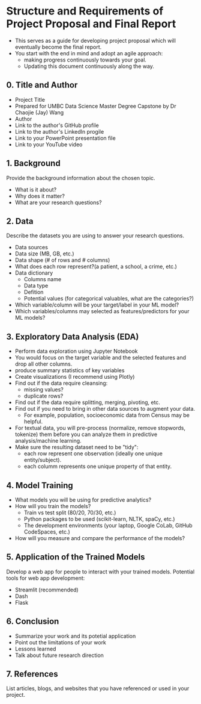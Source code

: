 # Structure and Requirements of Project Proposal and Final Report

- This serves as a guide for developing project proposal which will eventually become the final report.
- You start with the end in mind and adopt an agile approach:
  - making progress continuously towards your goal.
  - Updating this document continuously along the way.
 
## 0. Title and Author

- Project Title
- Prepared for UMBC Data Science Master Degree Capstone by Dr Chaojie (Jay) Wang
- Author 
- Link to the author's GitHub profile
- Link to the author's LinkedIn progile
- Link to your PowerPoint presentation file
- Link to your  YouTube video 
    
## 1. Background

Provide the background information about the chosen topic.

- What is it about? 
- Why does it matter? 
- What are your research questions?

## 2. Data 

Describe the datasets you are using to answer your research questions.

- Data sources
- Data size (MB, GB, etc.)
- Data shape (# of rows and # columns)
- What does each row represent?(a patient, a school, a crime, etc.) 
- Data dictionary
  - Columns name
  - Data type
  - Defition
  - Potential values (for categorical valuables, what are the categories?)
- Which variable/column will be your target/label in your ML model?
- Which variables/columns may selected as features/predictors for your ML models?

## 3. Exploratory Data Analysis (EDA)

- Perform data exploration using Jupyter Notebook
- You would focus on the target variable and the selected features and drop all other columns.
- produce summary statistics of key variables
- Create visualizations (I recommend using Plotly)
- Find out if the data require cleansing:
  - missing values?
  - duplicate rows? 
- Find out if the data require splitting, merging, pivoting, etc.
- Find out if you need to bring in other data sources to augment your data.
  - For example, population, socioeconomic data from Census may be helpful.
- For textual data, you will pre-process (normalize, remove stopwords, tokenize) them before you can analyze them in predictive analysis/machine learning.
- Make sure the resulting dataset need to be "tidy":
  - each row represent one observation (ideally one unique entity/subject).
  - each columm represents one unique property of that entity. 

## 4. Model Training 

- What models you will be using for predictive analytics?
- How will you train the models?
  - Train vs test split (80/20, 70/30, etc.)
  - Python packages to be used (scikit-learn, NLTK, spaCy, etc.)
  - The development environments (your laptop, Google CoLab, GitHub CodeSpaces, etc.)
- How will you measure and compare the performance of the models?

## 5. Application of the Trained Models

Develop a web app for people to interact with your trained models. Potential tools for web app development:

- Streamlit (recommended)
- Dash
- Flask

## 6. Conclusion

- Summarize your work and its potetial application
- Point out the limitations of your work
- Lessons learned 
- Talk about future research direction

## 7. References 

List articles, blogs, and websites that you have referenced or used in your project.
